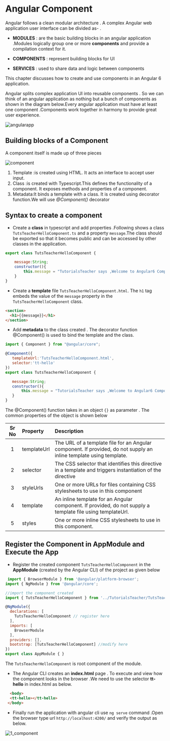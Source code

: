# Angular Component

 <!--
 1. https://angular.io/guide/architecture
 2. http://csharp-video-tutorials.blogspot.com/2017/05/angular-2-components.html

  -->
Angular follows a clean modular architecture . A complex Angular web application user interface can be divided as- .

- **MODULES**    : are the basic building blocks in an angular application .Modules logically group one or more **components** and provide a compilation context for it.

- **COMPONENTS** : represent building blocks for UI  

- **SERVICES**    : used to share  data and  logic between components

This chapter discusses how to create and use components in an Angular 6 application.

Angular splits complex application UI into reusable components . So we can think of an angular application as nothing but a bunch of components as shown in the diagram below.Every angular application must have at least one component .Components work together in harmony to provide great user experience.

![angularapp](https://user-images.githubusercontent.com/9062443/46332024-2372e280-c638-11e8-9143-af2603ee22de.JPG)

## Building blocks of a Component

A component itself is made up of three pieces

![component](https://user-images.githubusercontent.com/9062443/46332026-240b7900-c638-11e8-9a56-c72f18879de8.jpg)

1. Template :is created using HTML. It acts an interface to accept user input.
2. Class :is created with Typescript.This defines the functionality of a component. It exposes methods and properties of a component.
3. Metadata:It binds a template with a class. It is created using decorator function.We will use *@Component()* decorator

## Syntax to create a component

- Create a **class** in typescript and add properties .Following shows a class `TutsTeacherHelloComponent.ts`  and a property `message`.The class should be exported so that it becomes public and can be accessed by other classes in the application.

```javascript
export class TutsTeacherHelloComponent {

    message:String;
    constructor(){
        this.message = "TutorialsTeacher says ,Welcome to Angular6 Components "
    }
}

```

- Create a **template** file `TutsTeacherHelloComponent.html`. The `h1` tag embeds the value of the  `message` property in the `TutsTeacherHelloComponent` class.

```html
<section>
  <h1>{{message}}</h1>
</section>
```

- Add **metadata** to the class created . The decorator function @Component() is used to bind the template and the class.

 ```javascript
 import { Component } from "@angular/core";

@Component({
    templateUrl:'TutsTeacherHelloComponent.html',
    selector:'tt-hello'
})
export class TutsTeacherHelloComponent {

    message:String;
    constructor(){
        this.message = "TutorialsTeacher says ,Welcome to Angular6 Components "
    }
}
 ```

 The @Component() function takes in an object `{}` as parameter . The common properties of the object is shown below

|Sr No | Property | Description       |
|:----:|:--------- |:-----------------|
| 1    |  templateUrl |The URL of a template file for an Angular component. If provided, do not supply an inline template using template.   |
| 2    | selector  |The CSS selector that identifies this directive in a template and triggers instantiation of the directive|
| 3   | styleUrls  |One or more URLs for files containing CSS stylesheets to use in this component|
| 4   | template  |An inline template for an Angular component. If provided, do not supply a template file using templateUrl.|
| 5  | styles  |One or more inline CSS stylesheets to use in this component.|

## Register the Component in AppModule and Execute the App

- Register the created component `TutsTeacherHelloComponent`  in the **AppModule** (created by the Angular CLI) of the project as given below

```javascript
 import { BrowserModule } from '@angular/platform-browser';
import { NgModule } from '@angular/core';

//import the component created
import { TutsTeacherHelloComponent } from '../TutorialsTeacher/TutsTeacherHelloComponent';

@NgModule({
  declarations: [
    TutsTeacherHelloComponent // register here
  ],
  imports: [
    BrowserModule
  ],
  providers: [],
  bootstrap: [TutsTeacherHelloComponent] //modify here
})
export class AppModule { }

```

The `TutsTeacherHelloComponent` is  root component of the module.

- The Angular CLI creates an **index.html** page . To execute and view how the component looks in the browser .We need to use the selector **tt-hello** in index.html as below.

```html
  <body>
  <tt-hello></tt-hello>
 </body>

```

- Finally run the application with angular cli use `ng serve` command .Open the browser type url `http://localhost:4200/` and verify the output as below.

![1_component](https://user-images.githubusercontent.com/9062443/46330404-721c7e80-c630-11e8-9419-67476e9764e1.png)
